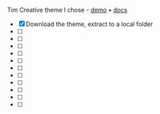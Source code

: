 Tim Creative theme I chose - [demo](https://demos.creative-tim.com/blk-design-system-react/?_ga=2.19067643.291739317.1589642456-1516852971.1589642456#/components) &bull; [docs](https://demos.creative-tim.com/blk-design-system-react/?_ga=2.19067643.291739317.1589642456-1516852971.1589642456#/documentation/build-tools)

- [x] Download the theme, extract to a local folder
- [ ] 
- [ ] 
- [ ] 
- [ ] 
- [ ] 
- [ ] 
- [ ] 
- [ ] 
- [ ] 
- [ ] 
- [ ] 
